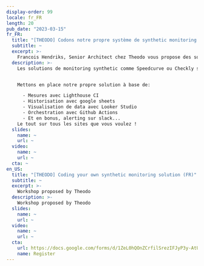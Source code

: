 ```yaml
---
display-order: 99
locale: fr_FR
length: 20
pub_date: "2023-03-15"
fr_FR:
  title: "[THEODO] Codons notre propre système de synthetic monitoring !"
  subtitle: ~
  excerpt: >-
    Francois Hendriks, Senior Architect chez Theodo vous propose des solutions peu chères et évolutives pour remplacer Speedcurve ou Checkly.
  description: >-
    Les solutions de monitoring synthetic comme Speedcurve ou Checkly sont absolument nécessaires pour suivre dans la durée les performances de votre site web. Pour des petites structures, ces outils sont sonvent trop limités ou trop chers.


    Mettons en place notre propre solution à base de:

      - Mesures avec Lighthouse CI
      - Historisation avec google sheets
      - Visualisation de data avec Looker Studio
      - Orchestration avec Github Actions
      - Et en bonus, alerting sur slack...
    Le tout sur tous les sites que vous voulez !
  slides:
    name: ~
    url: ~
  video:
    name: ~
    url: ~
  cta: ~
en_US:
  title: "[THEODO] Coding your own synthetic monitoring solution (FR)"
  subtitle: ~
  excerpt: >-
    Workshop proposed by Theodo
  description: >-
    Workshop proposed by Theodo
  slides:
    name: ~
    url: ~
  video:
    name: ~
    url: ~
  cta:
    url: https://docs.google.com/forms/d/1ZeL0hQOnZCrfilSrezIFJyP3y-AtUtvp7YHzQ0flijw/edit
    name: Register
---
```

